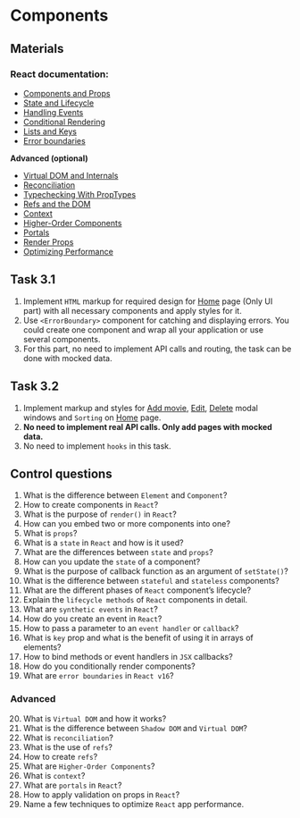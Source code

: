 # Components

## Materials
### React documentation:
- [Components and Props](https://reactjs.org/docs/components-and-props.html)
- [State and Lifecycle](https://reactjs.org/docs/state-and-lifecycle.html)
- [Handling Events](https://reactjs.org/docs/handling-events.html)
- [Conditional Rendering](https://reactjs.org/docs/conditional-rendering.html)
- [Lists and Keys](https://reactjs.org/docs/lists-and-keys.html)
- [Error boundaries](https://reactjs.org/docs/error-boundaries.html)

**Advanced (optional)**

- [Virtual DOM and Internals](https://reactjs.org/docs/faq-internals.html#what-is-the-virtual-dom)
- [Reconciliation](https://reactjs.org/docs/reconciliation.html)
- [Typechecking With PropTypes](https://reactjs.org/docs/typechecking-with-proptypes.html)
- [Refs and the DOM](https://reactjs.org/docs/refs-and-the-dom.html)
- [Context](https://reactjs.org/docs/context.html)
- [Higher-Order Components](https://reactjs.org/docs/higher-order-components.html)
- [Portals](https://reactjs.org/docs/portals.html)
- [Render Props](https://reactjs.org/docs/render-props.html)
- [Optimizing Performance](https://reactjs.org/docs/optimizing-performance.html)

## Task 3.1
1. Implement `HTML` markup for required design for [Home](https://projects.invisionapp.com/share/F9VXQ7IMZGY/#/screens/406802250) page (Only UI part) with all necessary components and apply styles for it. 
2. Use `<ErrorBoundary>` component for catching and displaying errors. You could create one component and wrap all your application or use several components.
3. For this part, no need to implement API calls and routing, the task can be done with mocked data.

## Task 3.2
1. Implement markup and styles for [Add movie](https://projects.invisionapp.com/share/F9VXQ7IMZGY/#/screens/406802247), [Edit](https://projects.invisionapp.com/share/F9VXQ7IMZGY/#/screens/406802252), [Delete](https://projects.invisionapp.com/share/F9VXQ7IMZGY/#/screens/406802251) modal windows and `Sorting` on [Home](https://projects.invisionapp.com/share/F9VXQ7IMZGY/#/screens/406802250) page.
3. **No need to implement real API calls. Only add pages with mocked data.**
4. No need to implement `hooks` in this task.

## Control questions
1. What is the difference between `Element` and `Component`?
2. How to create components in `React`?
3. What is the purpose of `render()` in `React`?
4. How can you embed two or more components into one?
5. What is `props`?
6. What is a `state` in `React` and how is it used?
7. What are the differences between `state` and `props`?
8. How can you update the `state` of a component?
9. What is the purpose of callback function as an argument of `setState()`?
10. What is the difference between `stateful` and `stateless` components?
11.  What are the different phases of `React` component’s lifecycle?
12. Explain the `lifecycle methods` of `React` components in detail.
13. What are `synthetic events` in `React`?
14. How do you create an event in `React`?
15. How to pass a parameter to an `event handler` or `callback`?
16. What is `key` prop and what is the benefit of using it in arrays of elements?
17. How to bind methods or event handlers in `JSX` callbacks?
18. How do you conditionally render components?
19. What are `error boundaries` in `React v16`?
### Advanced
20. What is `Virtual DOM` and how it works?
21. What is the difference between `Shadow DOM` and `Virtual DOM`?
22. What is `reconciliation`?
23. What is the use of `refs`?
24. How to create `refs`?
25. What are `Higher-Order Components`?
26. What is `context`?
27. What are `portals` in `React`?
28. How to apply validation on props in `React`?
29. Name a few techniques to optimize `React` app performance.
